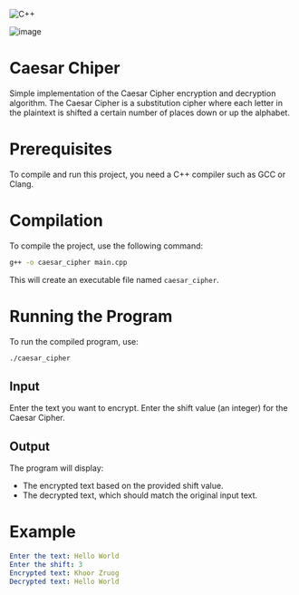 ![C++](https://img.shields.io/badge/c++-%2300599C.svg?style=for-the-badge&logo=c%2B%2B&logoColor=white)

![image](https://github.com/user-attachments/assets/5686c31f-dc53-4a7d-a1ad-93278cfa6688)
# Caesar Chiper

Simple implementation of the Caesar Cipher encryption and decryption algorithm. The Caesar Cipher is a substitution cipher where each letter in the plaintext is shifted a certain number of places down or up the alphabet.

# Prerequisites
To compile and run this project, you need a C++ compiler such as GCC or Clang.

# Compilation
To compile the project, use the following command:

```sh
g++ -o caesar_cipher main.cpp
```
This will create an executable file named `caesar_cipher`.

# Running the Program
To run the compiled program, use:
```sh
./caesar_cipher
```
## Input
Enter the text you want to encrypt.
Enter the shift value (an integer) for the Caesar Cipher.
## Output
The program will display:
- The encrypted text based on the provided shift value.
- The decrypted text, which should match the original input text.

# Example
```yaml
Enter the text: Hello World
Enter the shift: 3
Encrypted text: Khoor Zruog
Decrypted text: Hello World
```
